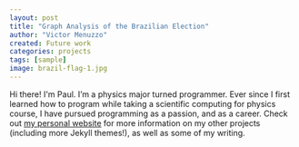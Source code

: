 ```yaml
---
layout: post
title: "Graph Analysis of the Brazilian Election"
author: "Victor Menuzzo"
created: Future work
categories: projects
tags: [sample]
image: brazil-flag-1.jpg
---
```


Hi there! I'm Paul. I’m a physics major turned programmer. Ever since I first learned how to program while taking a scientific computing for physics course, I have pursued programming as a passion, and as a career. Check out [my personal website](https://www.lenpaul.com/) for more information on my other projects (including more Jekyll themes!), as well as some of my writing.
